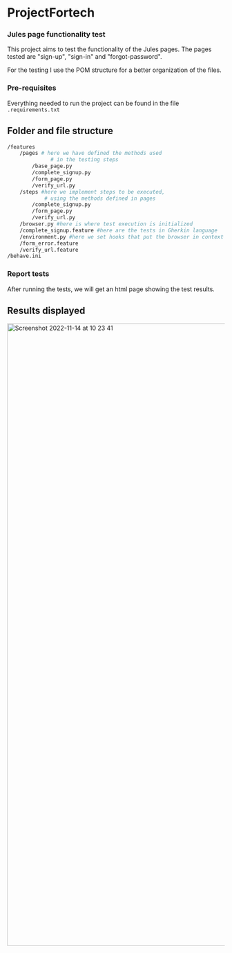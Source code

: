 # ProjectFortech
### Jules page functionality test

This project aims to test the functionality of the Jules pages.
The pages tested are "sign-up", "sign-in" and "forgot-password".

For the testing I use the POM structure for a better organization 
of the files.

### Pre-requisites
Everything needed to run the project can be found in the file ``` .requirements.txt ```

## Folder and file structure
```bash
/features
    /pages # here we have defined the methods used
              # in the testing steps
        /base_page.py
        /complete_signup.py
        /form_page.py
        /verify_url.py
    /steps #here we implement steps to be executed,
            # using the methods defined in pages
        /complete_signup.py 
        /form_page.py
        /verify_url.py
    /browser.py #here is where test execution is initialized
    /complete_signup.feature #here are the tests in Gherkin language
    /environment.py #here we set hooks that put the browser in context
    /form_error.feature
    /verify_url.feature
/behave.ini
```
### Report tests
After running the tests, we will get an html page showing the test results.

## Results displayed
<img width="1440" alt="Screenshot 2022-11-14 at 10 23 41" src="https://user-images.githubusercontent.com/48148610/201623654-c5eeff55-63bf-47f5-bb14-70a8bcc2bf8e.png">

